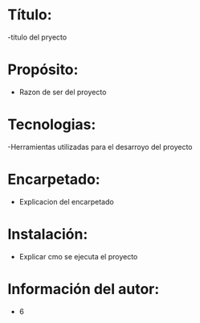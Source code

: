 # Título: 
-titulo del pryecto

# Propósito: 
- Razon de ser del proyecto

# Tecnologias:
-Herramientas utilizadas para el desarroyo del proyecto

# Encarpetado: 
- Explicacion del encarpetado

# Instalación:
- Explicar cmo se ejecuta el proyecto

# Información del autor:
- 6